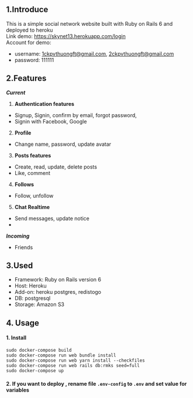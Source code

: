 ## 1.Introduce
This is a simple social network website built with Ruby on Rails 6 and deployed to heroku  
Link demo: https://skynet13.herokuapp.com/login  
Account for demo: 
- username: 1ckpvthuongft@gmail.com, 2ckpvthuongft@gmail.com
- password: 111111
## 2.Features
***Current***  
1. **Authentication features**
- Signup, Signin, confirm by email, forgot password, 
- Signin with Facebook, Google
2. **Profile**  
- Change name, password, update avatar
3. **Posts features**  
- Create, read, update, delete posts
- Like, comment
4. **Follows**  
- Follow, unfollow
5. **Chat Realtime**  
- Send messages, update notice  
- 
***Incoming***
- Friends

## 3.Used
- Framework: Ruby on Rails version 6
- Host: Heroku
- Add-on: heroku postgres, redistogo
- DB: postgresql
- Storage: Amazon S3
## 4. Usage
#### 1. Install
`sudo docker-compose build`  
`sudo docker-compose run web bundle install`  
`sudo docker-compose run web yarn install --checkfiles`  
`sudo docker-compose run web rails db:rmks seed=full`   
`sudo docker-compose up`
#### 2. If you want to deploy , rename file `.env-config` to `.env` and set value for variables
